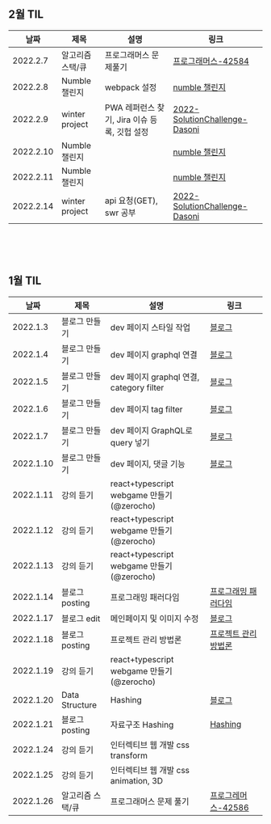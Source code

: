 ## 2월 TIL

| 날짜      | 제목             | 설명                                         | 링크                                                                                            |
| --------- | ---------------- | -------------------------------------------- | ----------------------------------------------------------------------------------------------- |
| 2022.2.7  | 알고리즘 스택/큐 | 프로그래머스 문제풀기                        | [프로그래머스-42584](https://github.com/GDSC-DEU/code-study/pull/22)                            |
| 2022.2.8  | Numble 챌린지    | webpack 설정                                 | [numble 챌린지](https://github.com/jeonghye-choi/SearchDifferentColorGame)                      |
| 2022.2.9  | winter project   | PWA 레퍼런스 찾기, Jira 이슈 등록, 깃헙 설정 | [2022-SolutionChallenge-Dasoni](https://github.com/jeonghye-choi/2022-SolutionChallenge-Dasoni) |
| 2022.2.10 | Numble 챌린지    |                                              | [numble 챌린지](https://github.com/jeonghye-choi/SearchDifferentColorGame)                      |
| 2022.2.11 | Numble 챌린지    |                                              | [numble 챌린지](https://github.com/jeonghye-choi/SearchDifferentColorGame)                      |
| 2022.2.14 | winter project   | api 요청(GET), swr 공부                      | [2022-SolutionChallenge-Dasoni](https://github.com/jeonghye-choi/2022-SolutionChallenge-Dasoni) |

<br/>
<br/>
<br/>

## 1월 TIL

| 날짜      | 제목             | 설명                                      | 링크                                                                           |
| --------- | ---------------- | ----------------------------------------- | ------------------------------------------------------------------------------ |
| 2022.1.3  | 블로그 만들기    | dev 페이지 스타일 작업                    | [블로그](https://jeonghyeblog.gatsbyjs.io/)                                    |
| 2022.1.4  | 블로그 만들기    | dev 페이지 graphql 연결                   | [블로그](https://jeonghyeblog.gatsbyjs.io/)                                    |
| 2022.1.5  | 블로그 만들기    | dev 페이지 graphql 연결, category filter  | [블로그](https://jeonghyeblog.gatsbyjs.io/)                                    |
| 2022.1.6  | 블로그 만들기    | dev 페이지 tag filter                     | [블로그](https://jeonghyeblog.gatsbyjs.io/)                                    |
| 2022.1.7  | 블로그 만들기    | dev 페이지 GraphQL로 query 넣기           | [블로그](https://jeonghyeblog.gatsbyjs.io/)                                    |
| 2022.1.10 | 블로그 만들기    | dev 페이지, 댓글 기능                     | [블로그](https://jeonghye.blog/)                                               |
| 2022.1.11 | 강의 듣기        | react+typescript webgame 만들기(@zerocho) |                                                                                |
| 2022.1.12 | 강의 듣기        | react+typescript webgame 만들기(@zerocho) |                                                                                |
| 2022.1.13 | 강의 듣기        | react+typescript webgame 만들기(@zerocho) |                                                                                |
| 2022.1.14 | 블로그 posting   | 프로그래밍 패러다임                       | [프로그래밍 패러다임](https://jeonghye.blog/dev/paradigm)                      |
| 2022.1.17 | 블로그 edit      | 메인페이지 및 이미지 수정                 | [블로그](https://jeonghye.blog/)                                               |
| 2022.1.18 | 블로그 posting   | 프로젝트 관리 방법론                      | [프로젝트 관리 방법론](https://jeonghye.blog/dev/project-manage-method)        |
| 2022.1.19 | 강의 듣기        | react+typescript webgame 만들기(@zerocho) |                                                                                |
| 2022.1.20 | Data Structure   | Hashing                                   | [블로그](https://jeonghyeblog.gatsbyjs.io/)                                    |
| 2022.1.21 | 블로그 posting   | 자료구조 Hashing                          | [Hashing](https://jeonghye.blog/dev/data-structure-hashing)                    |
| 2022.1.24 | 강의 듣기        | 인터렉티브 웹 개발 css transform          |                                                                                |
| 2022.1.25 | 강의 듣기        | 인터렉티브 웹 개발 css animation, 3D      |                                                                                |
| 2022.1.26 | 알고리즘 스택/큐 | 프로그래머스 문제 풀기                    | [프로그레머스-42586](https://programmers.co.kr/learn/courses/30/lessons/42586) |
